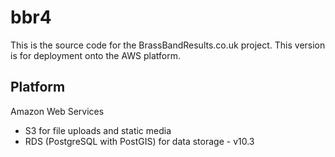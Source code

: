 # bbr4
This is the source code for the BrassBandResults.co.uk project.  This version is for deployment onto the AWS platform.

## Platform
Amazon Web Services
* S3 for file uploads and static media
* RDS (PostgreSQL with PostGIS) for data storage - v10.3